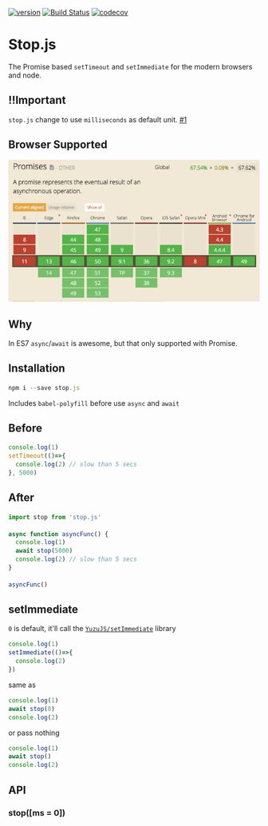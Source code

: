 [![version](https://img.shields.io/npm/v/stop.js.svg?label=version)](https://www.npmjs.org/package/stop.js) [![Build Status](https://img.shields.io/travis/rwu823/stop.js.svg?branch=master)](https://travis-ci.org/rwu823/stop.js/) [![codecov](https://img.shields.io/codecov/c/github/rwu823/stop.js.svg)](https://codecov.io/github/rwu823/stop.js)

# Stop.js
The Promise based `setTimeout` and `setImmediate` for the modern browsers and node.

## ‼️Important
`stop.js` change to use `milliseconds` as default unit. [#1](https://github.com/rwu823/stop.js/issues/1)

## Browser Supported

![](https://raw.githubusercontent.com/rwu823/stop.js/master/assets/supported-browsers.png)

## Why
In ES7 `async`/`await` is awesome, but that only supported with Promise.

## Installation
```js
npm i --save stop.js
```

Includes `babel-polyfill` before use `async` and `await`


## Before
```js
console.log(1)
setTimeout(()=>{
  console.log(2) // slow than 5 secs
}, 5000)
```

## After

```js
import stop from 'stop.js'

async function asyncFunc() {
  console.log(1)
  await stop(5000)
  console.log(2) // slow than 5 secs
}

asyncFunc()
```

## setImmediate
`0` is default, it'll call the [`YuzuJS/setImmediate`](https://github.com/YuzuJS/setImmediate) library

```js
console.log(1)
setImmediate(()=>{
  console.log(2)
})
```

same as

```js
console.log(1)
await stop(0)
console.log(2)
```

or pass nothing

```js
console.log(1)
await stop()
console.log(2)
```

## API

### stop([ms = 0])

